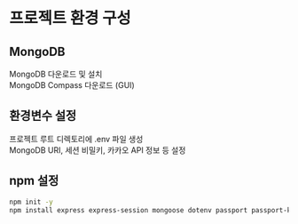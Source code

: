 # 프로젝트 환경 구성

## MongoDB

MongoDB 다운로드 및 설치  
MongoDB Compass 다운로드 (GUI)

## 환경변수 설정

프로젝트 루트 디렉토리에 .env 파일 생성  
MongoDB URI, 세션 비밀키, 카카오 API 정보 등 설정

## npm 설정

```bash
npm init -y
npm install express express-session mongoose dotenv passport passport-kakao

